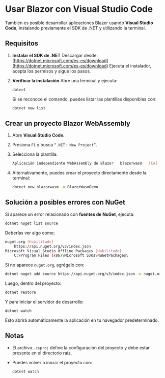 # Usar Blazor con Visual Studio Code

También es posible desarrollar aplicaciones Blazor usando **Visual Studio Code**, instalando previamente el SDK de .NET y utilizando la terminal.

## Requisitos

1. **Instalar el SDK de .NET**
   Descargar desde: [https://dotnet.microsoft.com/es-es/download](https://dotnet.microsoft.com/es-es/download)
   Ejecuta el instalador, acepta los permisos y sigue los pasos.

2. **Verificar la instalación**
   Abre una terminal y ejecuta:

   ```bash
   dotnet
   ```

   Si se reconoce el comando, puedes listar las plantillas disponibles con:

   ```bash
   dotnet new list
   ```

## Crear un proyecto Blazor WebAssembly

1. Abre **Visual Studio Code**.

2. Presiona `F1` y busca `“.NET: New Project”`.

3. Selecciona la plantilla:

   ```bash
   Aplicación independiente WebAssembly de Blazor   blazorwasm   [C#]   Web/Blazor/WebAssembly/PWA
   ```

4. Alternativamente, puedes crear el proyecto directamente desde la terminal:

   ```bash
   dotnet new blazorwasm -n BlazorWasmDemo
   ```

## Solución a posibles errores con NuGet

Si aparece un error relacionado con **fuentes de NuGet**, ejecuta:

```bash
dotnet nuget list source
```

Deberías ver algo como:

```bash
nuget.org [Habilitado]
    https://api.nuget.org/v3/index.json
Microsoft Visual Studio Offline Packages [Habilitado]
    C:\Program Files (x86)\Microsoft SDKs\NuGetPackages\
```

Si no aparece `nuget.org`, agrégalo con:

```bash
dotnet nuget add source https://api.nuget.org/v3/index.json -n nuget.org
```

Luego, dentro del proyecto:

```bash
dotnet restore
```

Y para iniciar el servidor de desarrollo:

```bash
dotnet watch
```

Esto abrirá automáticamente la aplicación en tu navegador predeterminado.

## Notas

* El archivo `.csproj` define la configuración del proyecto y debe estar presente en el directorio raíz.
* Puedes volver a iniciar el proyecto con:

  ```bash
  dotnet watch
  ```
